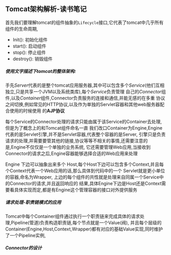## Tomcat架构解析-读书笔记

首先我们要理解tomcat的组件抽象的`Lifecycle`接口,它代表了tomcat中几乎所有组件的生命周期,

- Init(): 初始化组件
- start(): 启动组件
- stop(): 停止组件
- destroy(): 销毁组件

##### 使用文字描述下tomcat的整体架构:

手先*Server*代表的是整个tomcat应用服务器,其中可以包含多个*Service*(他们互相独立,只是共享一个JVM以及系统类库),每个*Service*负责管理
自己的*Connector*组件,以及*Container*组件,Connector负责服务的连接和通信,并能无感的在多重
协议之间切换,例如常见的HTTP协议,以及作为单独的Servlet容器和其他web服务器配合使用的时候使用
的**AJP协议**

每个Service的Connector处理的请求只能由属于该Service的Container去处理,但是为了概念上的和Tomcat组件命名一直
我们改口Container为Engine,Engine代表的是Servlet引擎,并不是Servlet容器,代表整个容器的是Server,
引擎只是负责请求的处理,并需要要管其他的链接,协议等等不相关的事情,还需要注意的是,Engine不仅仅是一个单独的业务系统,
它还需要管理Web应用,当接收到Connector的请求之后,Engine容器能够选择合适的Web应用来处理

Engine 下边可以抽象出来多个 Host,每个Host下边可以包含多个Context,并且每个Context代表一个Web应用的话,那么具体到代码中的一个
Servlet就是更小单位的容器,命名为Wrapper, 上边的每个组件的共性就是处理来自同属一个Service中的Connector的请求,并且返回响应的
结果,具体Engine下边是Host还是Context需要看具体实现而定,都是有Engine这个管理容器的接口对外提供服务

##### 请求处理-职责链模式的应用

Tomcat中每个Container组件通过执行一个职责链来完成具体的请求处理,Pipeline(管道)负责构造职责链,每个节点就是一个Value(阀),
并且每个层级的Container(Engine,Host,Context,Wrapper)都有对应的基础Value实现,同时维护了一个Pipeline实例,

##### Connector的设计
